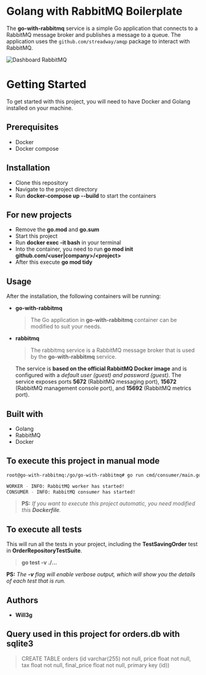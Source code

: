 # Golang with RabbitMQ Boilerplate
The **go-with-rabbitmq** service is a simple Go application that connects to a RabbitMQ message broker and publishes a message to a queue. The application uses the ```github.com/streadway/amqp``` package to interact with RabbitMQ.

![Dashboard RabbitMQ](https://imgur.com/xCUd8bh.png)

# Getting Started
To get started with this project, you will need to have Docker and Golang installed on your machine.

## Prerequisites
- Docker
- Docker compose

## Installation
- Clone this repository
- Navigate to the project directory
- Run **docker-compose up --build** to start the containers

## For new projects
- Remove the **go.mod** and **go.sum**
- Start this project
- Run **docker exec -it <container-app> bash** in your terminal
- Into the container, you need to run **go mod init github.com\/\<user\|company\>/\<project\>**
- After this execute **go mod tidy**

## Usage
After the installation, the following containers will be running:

- **go-with-rabbitmq**
    > The Go application in **go-with-rabbitmq** container can be modified to suit your needs.
- **rabbitmq**
    > The rabbitmq service is a RabbitMQ message broker that is used by the **go-with-rabbitmq** service. 
    
    The service is **based on the official RabbitMQ Docker image** and is configured with a *default user (guest) and password (guest)*. The service exposes ports **5672** (RabbitMQ messaging port), **15672** (RabbitMQ management console port), and **15692** (RabbitMQ metrics port).

## Built with
- Golang
- RabbitMQ
- Docker

## To execute this project in manual mode
```bash
root@go-with-rabbitmq:/go/go-with-rabbitmq# go run cmd/consumer/main.go

WORKER - INFO: RabbitMQ worker has started!
CONSUMER - INFO: RabbitMQ consumer has started!
```

> **PS:** *If you want to execute this project automatic, you need modified this **Dockerfile**.*

## To execute all tests

This will run all the tests in your project, including the **TestSavingOrder** test in **OrderRepositoryTestSuite**.

> **go test -v ./...**

**PS:** *The **-v** flag will enable verbose output, which will show you the details of each test that is run.*

## Authors
- **Will3g**

## Query used in this project for orders.db with sqlite3
> CREATE TABLE orders (id varchar(255) not null, price float not null, tax float not null, final_price float not null, primary key (id))